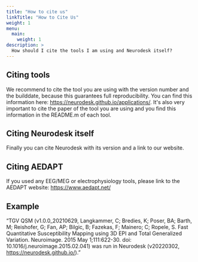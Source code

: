 ```yaml
---
title: "How to cite us"
linkTitle: "How to Cite Us"
weight: 1
menu:
  main:
    weight: 1
description: >
  How should I cite the tools I am using and Neurodesk itself?
---
```


## Citing tools

We recommend to cite the tool you are using with the version number and the builddate, because this guarantees full reproducibility. You can find this information here: https://neurodesk.github.io/applications/. It's also very important to cite the paper of the tool you are using and you find this information in the README.m of each tool.

## Citing Neurodesk itself

Finally you can cite Neurodesk with its version and a link to our website. 

## Citing AEDAPT

If you used any EEG/MEG or electrophysiology tools, please link to the AEDAPT website: https://www.aedapt.net/

## Example

“TGV QSM (v1.0.0_20210629, Langkammer, C; Bredies, K; Poser, BA; Barth, M; Reishofer, G; Fan, AP; Bilgic, B; Fazekas, F; Mainero; C; Ropele, S. Fast Quantitative Susceptibility Mapping using 3D EPI and Total Generalized Variation. Neuroimage. 2015 May 1;111:622-30. doi: 10.1016/j.neuroimage.2015.02.041) was run in Neurodesk (v20220302, https://neurodesk.github.io/).”

